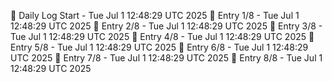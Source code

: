 📅 Daily Log Start - Tue Jul  1 12:48:29 UTC 2025
📌 Entry 1/8 - Tue Jul  1 12:48:29 UTC 2025
📌 Entry 2/8 - Tue Jul  1 12:48:29 UTC 2025
📌 Entry 3/8 - Tue Jul  1 12:48:29 UTC 2025
📌 Entry 4/8 - Tue Jul  1 12:48:29 UTC 2025
📌 Entry 5/8 - Tue Jul  1 12:48:29 UTC 2025
📌 Entry 6/8 - Tue Jul  1 12:48:29 UTC 2025
📌 Entry 7/8 - Tue Jul  1 12:48:29 UTC 2025
📌 Entry 8/8 - Tue Jul  1 12:48:29 UTC 2025
